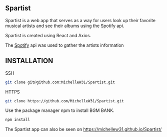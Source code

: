 ## Spartist

Spartist is a web app that serves as a way for users look up their favorite musical artists and see their albums using the Spotify api.

Spartist is created using React and Axios.

The [Spotify](https://developer.spotify.com/documentation/web-api/) api was used to gather the artists information

## INSTALLATION

SSH

```bash
git clone git@github.com:MichelleW31/Spartist.git
```

HTTPS

```bash
git clone https://github.com/MichelleW31/Spartist.git
```

Use the package manager npm to install BGM BANK.

```bash
npm install
```

The Spartist app can also be seen on https://michellew31.github.io/Spartist/
